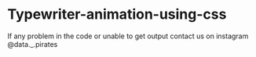 # Typewriter-animation-using-css
If any problem in the code or unable to get output contact us on instagram @data._.pirates
